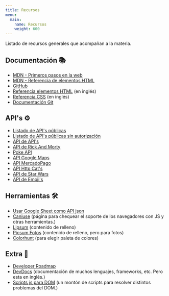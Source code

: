 ```yaml
---
title: Recursos
menu:
  main:
    name: Recursos
    weight: 600
---
```


Listado de recursos generales que acompañan a la materia.

## Documentación 📚
- [MDN - Primeros pasos en la web](https://developer.mozilla.org/es/docs/Learn/Getting_started_with_the_web)
- [MDN - Referencia de elementos HTML](https://developer.mozilla.org/es/docs/Web/HTML/Element)
- [GitHub](https://github.com)
- [Referencia elementos HTML](https://htmlreference.io/) (en inglés)
- [Referencia CSS](https://cssreference.io/) (en inglés)
- [Documentación Git](https://git-scm.com/docs/git/es)

## API's ⚙️
- [Listado de API's públicas](https://github.com/public-apis/public-apis)
- [Listado de API's públicas sin autorización](https://mixedanalytics.com/blog/list-actually-free-open-no-auth-needed-apis/)
- [API de API's](https://api.publicapis.org/entries)
- [API de Rick And Morty](https://rickandmortyapi.com/)
- [Poke API](https://pokeapi.co/)
- [API Google Maps](https://developers.google.com/maps/documentation)
- [API MercadoPago](https://www.mercadopago.com.ar/developers/es/reference)
- [API Http Cat's](https://http.cat)
- [API de Star Wars](https://swapi.dev/)
- [API de Emoji's](https://emoji-api.com/)

## Herramientas 🛠
- [Usar Google Sheet como API json](https://benborgers.com/posts/google-sheets-json)
- [Caniuse](https://caniuse.com/) (página para chequear el soporte de los navegadores con JS y otras herramientas.)
- [Lipsum](https://lipsum.com/) (contenido de relleno)
- [Picsum Fotos](https://picsum.photos/) (contenido de relleno, pero para fotos)
- [Colorhunt](https://colorhunt.co/) (para elegir paleta de colores)

## Extra 🤩
- [Developer Roadmap](https://roadmap.sh/)
- [DevDocs](https://devdocs.io) (documentación de muchos lenguajes, frameworks, etc. Pero esta en inglés.)
- [Scripts js para DOM](https://phuoc.ng/collection/html-dom/) (un montón de scripts para resolver distintos problemas del DOM.)